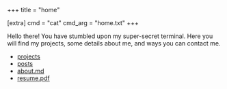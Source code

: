 +++
title = "home"

[extra]
cmd = "cat"
cmd_arg = "home.txt"
+++

Hello there! You have stumbled upon my super-secret terminal. Here you will find my projects, some details about me, and ways you can contact me.

- [projects](/projects)
- [posts](/posts)
- [about.md](@/about.md)
- [resume.pdf](/resume.pdf)
